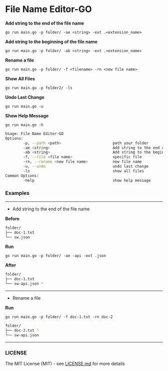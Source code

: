 # File Name Editor-GO

**Add string to the end of the file name**  

```
go run main.go -p folder/ -ae <string> -ext .<extension_name>
```

**Add string to the beginning of the file name**  

```
go run main.go -p folder/ -ab <string> -ext .<extension_name>
```

**Rename a file**   

```
go run main.go -p folder/ -f <filename> -rn <new file name> 
```

**Show All Files**

```
go run main.go -p folder2/ -ls
```
**Undo Last Change**  
```
go run main.go -u
```
**Show Help Message**  
```
go run main.go -h
```
```bash
Usage: File Name Editor-GO
Options:
        -p, --path <path>                       path your folder 
        -ae <string>                            Add string to the end of the file name
        -ab <string>                            Add string to the beginning of the file name
        -f, --file <file name>                  specific file 
        -rn, --rename <new file name>           new file name
        -u, --undo                              undo last change
        -ls										show all files
Common Options: 
        -help                                   show help message
```
### Examples     
---
* Add string to the end of the file name  

**Before**  

```bash
folder/
├── doc-1.txt
└── sw.json
```

**Run**  

```
go run main.go -p folder/ -ae -api -ext .json
```
**After**  

```bash
folder/
├── doc-1.txt
└── sw-api.json *
```
---
* Rename a file  

**Run**  

```
go run main.go -p folder/ -f doc-1.txt -rn doc-2
```
```bash
folder/
├── doc-2.txt *
└── sw-api.json
```
---
### LICENSE  
The MIT License (MIT) - see [LICENSE.md](https://github.com/recep/add-string-to-filename/blob/master/LICENSE.md) for more details


